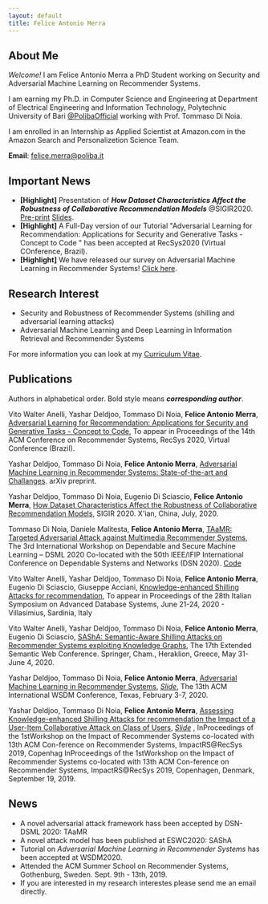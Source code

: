 ```yaml
---
layout: default
title: Felice Antonio Merra
---
```


## About Me

*Welcome!* I am Felice Antonio Merra a PhD Student working on Security and Adversarial Machine Learning on Recommender Systems. 

I am earning my Ph.D. in Computer Science and Engineering at Department of Electrical Engineering and Information Technology, Polytechnic University of Bari [@PolibaOfficial](https://twitter.com/PolibaOfficial) working with Prof. Tommaso Di Noia. 

I am enrolled in an Internship as Applied Scientist at Amazon.com in the Amazon Search and Personalizetion Science Team.

**Email**: [felice.merra@poliba.it](mailto:felice.merra@poliba.it)

## Important News

* **[Highlight]** Presentation of ***How Dataset Characteristics Affect the Robustness of Collaborative Recommendation Models*** @SIGIR2020. [Pre-print](http://sisinflab.poliba.it/publications/2020/DDMD20/SIGIR_2020___FULL___ATTACK_RecSys___CamreaReady.pdf) [Slides](https://github.com/merrafelice/merrafelice.github.io/blob/master/Slides_SIGIR2020.pdf).
* **[Highlight]** A Full-Day version of our Tutorial "Adversarial Learning for Recommendation: Applications for Security and Generative Tasks - Concept to Code
" has been accepted at RecSys2020 (Virtual COnference, Brazil).
* **[Highlight]** We have released our survey on Adversarial Machine Learning in Recommender Systems! [Click here](https://arxiv.org/abs/2005.10322).

## Research Interest

* Security and Robustness of Recommender Systems (shilling and adversarial learning attacks)
* Adversarial Machine Learning and Deep Learning in Information Retrieval and Recommender Systems

For more information you can look at my [Curriculum Vitae](https://merrafelice.github.io/resume.pdf).

## Publications
Authors in alphabetical order. Bold style means ***corresponding author***.

Vito Walter Anelli, Yashar Deldjoo, Tommaso Di Noia, **Felice Antonio Merra**, [Adversarial Learning for Recommendation: Applications for Security and Generative Tasks - Concept to Code](https://github.com/sisinflab/amlrecsys-tutorial), To appear in Proceedings of the 14th ACM Conference on Recommender Systems, RecSys 2020, Virtual Conference (Brazil).

Yashar Deldjoo, Tommaso Di Noia, **Felice Antonio Merra**, [Adversarial Machine Learning in Recommender Systems: State-of-the-art and Challanges](https://arxiv.org/abs/2005.10322). arXiv preprint.

Yashar Deldjoo, Tommaso Di Noia, Eugenio Di Sciascio, **Felice Antonio Merra**, [How Dataset Characteristics Affect the Robustness of Collaborative Recommendation Models](http://sisinflab.poliba.it/publications/2020/DDMD20/SIGIR_2020___FULL___ATTACK_RecSys___CamreaReady.pdf), SIGIR 2020. X'ian, China, July, 2020.

Tommaso Di Noia, Daniele Malitesta, **Felice Antonio Merra**, [TAaMR: Targeted Adversarial Attack against
Multimedia Recommender Systems](http://sisinflab.poliba.it/publications/2020/DMM20/PID6442119.pdf), The 3rd International Workshop on Dependable and Secure Machine Learning – DSML 2020 Co-located with the 50th IEEE/IFIP International Conference on Dependable Systems and Networks (DSN 2020). [Code](https://github.com/sisinflab/TAaMR)

Vito Walter Anelli, Yashar Deldjoo, Tommaso Di Noia, **Felice Antonio Merra**, Eugenio Di Sciascio, Giuseppe Acciani, [Knowledge-enhanced Shilling Attacks for recommendation](http://sisinflab.poliba.it/publications/2020/ADDMAD20/SEBD2020___Knowledge_enhanced_Shilling_Attacks_for_recommendation.pdf), To appear in Proceedings of the 28th Italian Symposium on Advanced Database Systems, June 21-24, 2020 - Villasimius, Sardinia, Italy

Vito Walter Anelli, Yashar Deldjoo, Tommaso Di Noia, **Felice Antonio Merra**, Eugenio Di Sciascio, [SAShA: Semantic-Aware Shilling Attacks on Recommender Systems exploiting Knowledge Graphs](http://sisinflab.poliba.it/publications/2020/ADDDM20/2020_Anelli_ESWC2020.pdf), The 17th Extended Semantic Web Conference. Springer, Cham., Heraklion, Greece, May 31- June 4, 2020.

Yashar Deldjoo, Tommaso Di Noia, **Felice Antonio Merra**, [Adversarial Machine Learning in Recommender Systems](https://dl.acm.org/doi/pdf/10.1145/3336191.3371877), [*Slide*](https://github.com/sisinflab/amlrecsys-tutorial), The 13th ACM International WSDM Conference, Texas, February 3-7, 2020.

Yashar Deldjoo, Tommaso Di Noia, **Felice Antonio Merra**, [Assessing Knowledge-enhanced Shilling Attacks for recommendation the Impact of a User-Item Collaborative Attack on Class of Users](http://ceur-ws.org/Vol-2462/paper2.pdf), [*Slide*](https://www.slideshare.net/FeliceAntonioMerra/assessing-the-impact-of-a-user-item-collaborative-attack-on-class-of-users) , InProceedings of the 1stWorkshop on the Impact of Recommender Systems co-located with 13th ACM Con-ference on Recommender Systems, ImpactRS@RecSys 2019, Copenhag InProceedings of the 1stWorkshop on the Impact of Recommender Systems co-located with 13th ACM Con-ference on Recommender Systems, ImpactRS@RecSys 2019, Copenhagen, Denmark, September 19, 2019.


## News
* A novel adversarial attack framework hass been accepted by DSN-DSML 2020: TAaMR
* A novel attack model has been published at ESWC2020: SAShA
* Tutorial on *Adversarial Machine Learning in Recommender Systems* has been accepted at WSDM2020.
* Attended the ACM Summer School on Recommender Systems, Gothenburg, Sweden. Sept. 9th - 13th, 2019. 
* If you are interested in my research interestes please send me an email directly.
